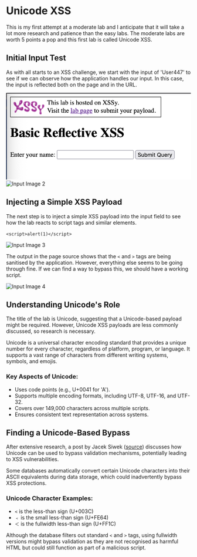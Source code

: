 <title>Unicode XSS</title>
    
<h1>Unicode XSS</h1>
<p>This is my first attempt at a moderate lab and I anticipate that it will take a lot more research and patience than the easy labs. The moderate labs are worth 5 points a pop and this first lab is called Unicode XSS.</p>
    
<h2>Initial Input Test</h2>
    <p>As with all starts to an XSS challenge, we start with the input of 'User447' to see if we can observe how the application handles our input. In this case, the input is reflected both on the page and in the URL.</p>
    <img src="image1.png" alt="Input Image 1">
    <img src="image2.png" alt="Input Image 2">
    
  <h2>Injecting a Simple XSS Payload</h2>
    <p>The next step is to inject a simple XSS payload into the input field to see how the lab reacts to script tags and similar elements.</p>
    
  <pre><code>&lt;script&gt;alert(1)&lt;/script&gt;</code></pre>
    
  <img src="image3.png" alt="Input Image 3">
    
  <p>The output in the page source shows that the <code>&lt;</code> and <code>&gt;</code> tags are being sanitised by the application. However, everything else seems to be going through fine. If we can find a way to bypass this, we should have a working script.</p>
    
  <img src="image4.png" alt="Input Image 4">
    
  <h2>Understanding Unicode's Role</h2>
  <p>The title of the lab is Unicode, suggesting that a Unicode-based payload might be required. However, Unicode XSS payloads are less commonly discussed, so research is necessary.</p>
    
<p>Unicode is a universal character encoding standard that provides a unique number for every character, regardless of platform, program, or language. It supports a vast range of characters from different writing systems, symbols, and emojis.</p>
    
  <h3>Key Aspects of Unicode:</h3>
    <ul>
        <li>Uses code points (e.g., U+0041 for 'A').</li>
        <li>Supports multiple encoding formats, including UTF-8, UTF-16, and UTF-32.</li>
        <li>Covers over 149,000 characters across multiple scripts.</li>
        <li>Ensures consistent text representation across systems.</li>
    </ul>
    
  <h2>Finding a Unicode-Based Bypass</h2>
    <p>After extensive research, a post by Jacek Siwek (<a href="https://www.securitum.com/unicodes_role_in_xss_vulnerabilitiesn">source</a>) discusses how Unicode can be used to bypass validation mechanisms, potentially leading to XSS vulnerabilities.</p>
    
   <p>Some databases automatically convert certain Unicode characters into their ASCII equivalents during data storage, which could inadvertently bypass XSS protections.</p>
    
  <h3>Unicode Character Examples:</h3>
    <ul>
        <li><code>&lt;</code> is the less-than sign (U+003C)</li>
        <li><code>﹤</code> is the small less-than sign (U+FE64)</li>
        <li><code>＜</code> is the fullwidth less-than sign (U+FF1C)</li>
    </ul>
    
  <p>Although the database filters out standard <code>&lt;</code> and <code>&gt;</code> tags, using fullwidth versions might bypass validation as they are not recognised as harmful HTML but could still function as part of a malicious script.</p>
